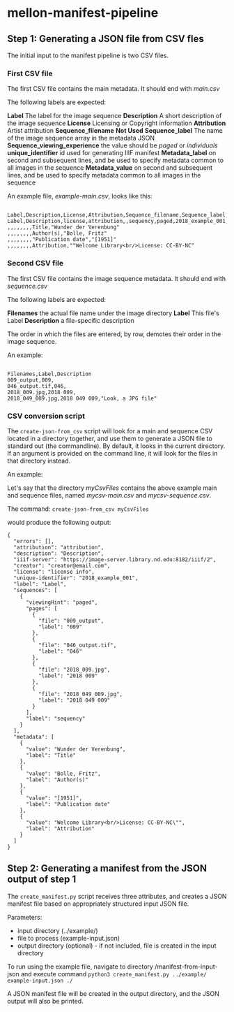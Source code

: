 # mellon-manifest-pipeline

## Step 1: Generating a JSON file from CSV fles

The initial input to the manifest pipeline is two CSV files.

### First CSV file
The first CSV file contains the main metadata. It should end with *main.csv*

The following labels are expected:

**Label** The label for the image sequence
**Description**  A short description of the image sequence
**License**  Licensing or Copyright information
**Attribution** Artist attribution
**Sequence_filename** **Not Used**
**Sequence_label** The name of the image sequence array in the metadata JSON
**Sequence_viewing_experience** the value should be *paged* or *individuals*
**unique_identifier** id used for generating IIIF manifest
**Metadata_label** on second and subsequent lines, and be used to specify metadata common to all images in the sequence
**Metadata_value** on second and subsequent lines, and be used to specify metadata common to all images in the sequence

An example file, *example-main.csv*, looks like this:

```

Label,Description,License,Attribution,Sequence_filename,Sequence_label,Sequence_viewing_experience,unique_identifier,Metadata_label,Metadata_value
Label,Description,license,attribution,,sequency,paged,2018_example_001,,
,,,,,,,,Title,"Wunder der Verenbung"
,,,,,,,,Author(s),"Bolle, Fritz"
,,,,,,,,"Publication date","[1951]"
,,,,,,,,Attribution,""Welcome Library<br/>License: CC-BY-NC"

```

### Second CSV file
The first CSV file contains the image sequence  metadata. It should end with *sequence.csv*

The following labels are expected:

**Filenames** the actual file name under the image directory
**Label** This file's Label
**Description** a file-specific description

The order in which the files are entered, by row, demotes their order in the image sequence.

An example:

```

Filenames,Label,Description
009_output,009,
046_output.tif,046,
2018_009.jpg,2018 009,
2018_049_009.jpg,2018 049 009,"Look, a JPG file"

```

### CSV conversion script

The `create-json-from_csv` script will look for a main and sequence CSV located in a directory together, and use them to generate a JSON file to standard out (the commandline). By default, it looks in the current directory. If an argument is provided on the command line, it will look for the files in that directory instead.

An example:

Let's say that the directory *myCsvFiles* contains the above example main and sequence files, named *mycsv-main.csv* and  *mycsv-sequence.csv*.

The command: `create-json-from_csv myCsvFiles`

would produce the following output:

```
{
  "errors": [],
  "attribution": "attribution",
  "description": "Description",
  "iiif-server": "https://image-server.library.nd.edu:8182/iiif/2",
  "creator": "creator@email.com",
  "license": "license info",
  "unique-identifier": "2018_example_001",
  "label": "Label",
  "sequences": [
    {
      "viewingHint": "paged",
      "pages": [
        {
          "file": "009_output",
          "label": "009"
        },
        {
          "file": "046_output.tif",
          "label": "046"
        },
        {
          "file": "2018_009.jpg",
          "label": "2018 009"
        },
        {
          "file": "2018_049_009.jpg",
          "label": "2018 049 009"
        }
      ],
      "label": "sequency"
    }
  ],
  "metadata": [
    {
      "value": "Wunder der Verenbung",
      "label": "Title"
    },
    {
      "value": "Bolle, Fritz",
      "label": "Author(s)"
    },
    {
      "value": "[1951]",
      "label": "Publication date"
    },
    {
      "value": "Welcome Library<br/>License: CC-BY-NC\"",
      "label": "Attribution"
    }
  ]
}
```
## Step 2: Generating a manifest from the JSON output of step 1

The `create_manifest.py` script receives three attributes, and creates a JSON manifest file based on appropriately structured input JSON file.

Parameters:
* input directory (../example/)
* file to process (example-input.json)
* output directory (optional) - if not included, file is created in the input directory

To run using the example file, navigate to directory /manifest-from-input-json and execute command
```python3 create_manifest.py ../example/ example-input.json ./```

A JSON manifest file will be created in the output directory, and the JSON output will also be printed.

